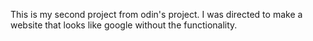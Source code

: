 This is my second project from odin's project. I was directed to make a website that looks like google without the functionality. 
